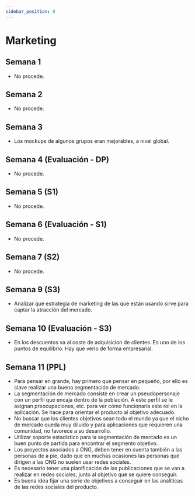 ```yaml
---
sidebar_position: 8
---
```


# Marketing

## Semana 1

- No procede.

## Semana 2

- No procede.

## Semana 3

- Los mockups de algunos grupos eran mejorables, a nivel global.

## Semana 4 (Evaluación - DP)

- No procede.

## Semana 5 (S1)

- No procede.

## Semana 6 (Evaluación - S1)

- No procede.

## Semana 7 (S2)

- No procede.

## Semana 9 (S3) 

- Analizar qué estrategia de marketing de las que están usando sirve para captar la atracción del mercado.

## Semana 10 (Evaluación - S3)

- En los descuentos va al coste de adquisicion de clientes. Es uno de los puntos de equilibrio. Hay que verlo de forma empresarial.

## Semana 11 (PPL)

- Para pensar en grande, hay primero que pensar en pequeño, por ello es clave realizar una buena segmentación de mercado.
- La segmentación de mercado consiste en crear un pseudopersonaje con un perfil que encaja dentro de la población. A este perfil se le asignan preocupaciones, etc. para ver cómo funcionaría este rol en la aplicación. Se hace para orientar el producto al objetivo adecuado.
- No buscar que los clientes objetivos sean todo el mundo ya que el nicho de mercado queda muy diluido y para aplicaciones que requieren una comunidad, no favorece a su desarrollo.
- Utilizar soporte estadístico para la segmentación de mercado es un buen punto de partida para encontrar el segmento objetivo. 
- Los proyectos asociados a ONG, deben tener en cuenta también a las personas de a pie, dado que en muchas ocasiones las personas que dirigen a las ONG no suelen usar redes sociales.
- Es necesario tener una planificación de las publicaciones que se van a realizar en redes sociales, junto al objetivo que se quiere conseguir.
- Es buena idea fijar una serie de objetivos a conseguir en las analíticas de las redes sociales del producto.
